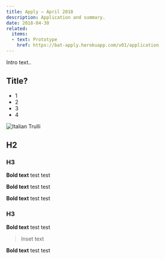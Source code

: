 ```yaml
---
title: Apply – April 2018
description: Application and summary.
date: 2018-04-30
related:
  items:
  - text: Prototype
    href: https://bat-apply.herokuapp.com/v01/application
---
```


Intro text..

## Title?

* 1
* 2
* 3
* 4


<img src="/images/example-post/02-search-results.png" alt="Italian Trulli">

## H2

### H3

**Bold text**
test test

**Bold text**
test test

**Bold text**
test test


### H3

**Bold text**
test test

> Inset text

**Bold text**
test test

